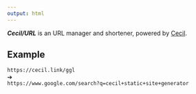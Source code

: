 ```yaml
---
output: html
---
```

**_Cecil/URL_** is an URL manager and shortener, powered by [Cecil](https://cecil.app).

## Example

`https://cecil.link/ggl`  
➔  
`https://www.google.com/search?q=cecil+static+site+generator`  

